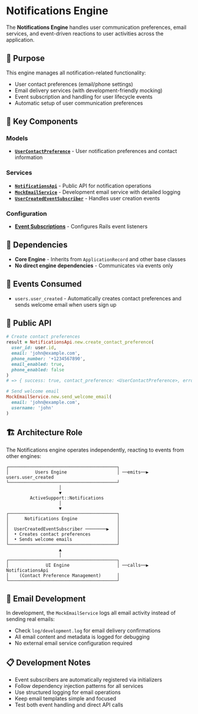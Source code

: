 # Notifications Engine

The **Notifications Engine** handles user communication preferences, email services, and event-driven reactions to user activities across the application.

## 🎯 Purpose

This engine manages all notification-related functionality:
- User contact preferences (email/phone settings)
- Email delivery services (with development-friendly mocking)
- Event subscription and handling for user lifecycle events
- Automatic setup of user communication preferences

## 📁 Key Components

### Models
- **[`UserContactPreference`](app/models/user_contact_preference.rb)** - User notification preferences and contact information

### Services
- **[`NotificationsApi`](app/services/notifications_api.rb)** - Public API for notification operations
- **[`MockEmailService`](app/services/mock_email_service.rb)** - Development email service with detailed logging
- **[`UserCreatedEventSubscriber`](app/services/user_created_event_subscriber.rb)** - Handles user creation events

### Configuration
- **[Event Subscriptions](config/initializers/event_subscriptions.rb)** - Configures Rails event listeners

## 🔗 Dependencies

- **Core Engine** - Inherits from `ApplicationRecord` and other base classes
- **No direct engine dependencies** - Communicates via events only

## 📡 Events Consumed

- `users.user_created` - Automatically creates contact preferences and sends welcome email when users sign up

## 🔌 Public API

```ruby
# Create contact preferences
result = NotificationsApi.new.create_contact_preference(
  user_id: user.id,
  email: 'john@example.com',
  phone_number: '+1234567890',
  email_enabled: true,
  phone_enabled: false
)
# => { success: true, contact_preference: <UserContactPreference>, errors: [] }

# Send welcome email
MockEmailService.new.send_welcome_email(
  email: 'john@example.com',
  username: 'john'
)
```

## 🏗️ Architecture Role

The Notifications engine operates independently, reacting to events from other engines:

```
┌─────────────────────────────────────────┐
│          Users Engine                   │ ──emits──▶ users.user_created
└─────────────────────────────────────────┘
                    │
                    ▼
         ActiveSupport::Notifications
                    │
                    ▼
┌─────────────────────────────────────────┐
│      Notifications Engine               │
│                                         │
│  UserCreatedEventSubscriber ────────▶   │
│  • Creates contact preferences          │
│  • Sends welcome emails                 │
└─────────────────────────────────────────┘
                    ▲
                    │
┌─────────────────────────────────────────┐
│              UI Engine                  │ ──calls──▶ NotificationsApi
│    (Contact Preference Management)      │
└─────────────────────────────────────────┘
```

## 📧 Email Development

In development, the `MockEmailService` logs all email activity instead of sending real emails:
- Check `log/development.log` for email delivery confirmations
- All email content and metadata is logged for debugging
- No external email service configuration required

## 📋 Development Notes

- Event subscribers are automatically registered via initializers
- Follow dependency injection patterns for all services
- Use structured logging for email operations
- Keep email templates simple and focused
- Test both event handling and direct API calls
